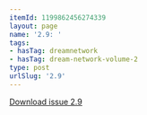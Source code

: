 ```yaml
---
itemId: 1199862456274339
layout: page
name: '2.9: '
tags:
- hasTag: dreamnetwork
- hasTag: dream-network-volume-2
type: post
urlSlug: '2.9'
---
```

<a href="files/pdfs/Volume_2/2.9-Dream-Craft-Volume-2-No-9.pdf" download="">Download issue 2.9</a>
